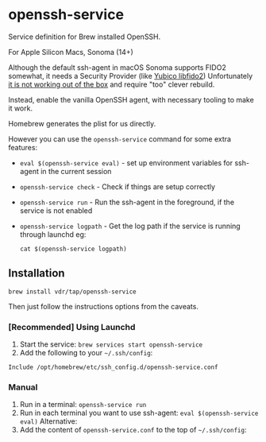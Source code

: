 openssh-service
===============

Service definition for Brew installed OpenSSH.

For Apple Silicon Macs, Sonoma (14+)

Although the default ssh-agent in macOS Sonoma supports FIDO2 somewhat, it needs a Security Provider
(like [Yubico libfido2](https://github.com/Yubico/libfido2)) Unfortunately [it is not working out of the box](https://github.com/Yubico/libfido2/issues/464) and require "too" clever rebuild.

Instead, enable the vanilla OpenSSH agent, with necessary tooling to make it work.

Homebrew generates the plist for us directly.

However you can use the `openssh-service` command for some extra features:
* `eval $(openssh-service eval)` - set up environment variables for ssh-agent in the current session

* `openssh-service check` - Check if things are setup correctly

* `openssh-service run` - Run the ssh-agent in the foreground, if the service is not enabled

* `openssh-service logpath` - Get the log path if the service is running through launchd
  eg:

  ```shell
  cat $(openssh-service logpath)
  ```

  

## Installation

`brew install vdr/tap/openssh-service`

Then just follow the instructions options from the caveats.

### [Recommended] Using Launchd

1. Start the service: `brew services start openssh-service`
2. Add the following to your `~/.ssh/config`:
```
Include /opt/homebrew/etc/ssh_config.d/openssh-service.conf
```

### Manual

1. Run in a terminal: `openssh-service run`
2. Run in each terminal you want to use ssh-agent: `eval $(openssh-service eval)`
Alternative:
3. Add the content of `openssh-service.conf` to the top of `~/.ssh/config`:

